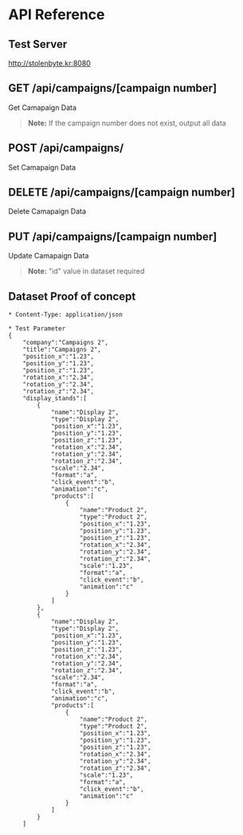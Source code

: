 # API Reference

## Test Server
http://stolenbyte.kr:8080

## GET /api/campaigns/[campaign number]

Get Camapaign Data
> **Note:** If the campaign number does not  exist, output all data

## POST /api/campaigns/

Set Camapaign Data

## DELETE /api/campaigns/[campaign number]

Delete Camapaign Data

## PUT /api/campaigns/[campaign number]

Update Camapaign Data
> **Note:** "id" value in dataset required

## Dataset Proof of concept
```
* Content-Type: application/json

* Test Parameter
{
    "company":"Campaigns 2",
    "title":"Campaigns 2",
    "position_x":"1.23",
    "position_y":"1.23",
    "position_z":"1.23",
    "rotation_x":"2.34",
    "rotation_y":"2.34",
    "rotation_z":"2.34",
    "display_stands":[
        {
            "name":"Display 2",
            "type":"Display 2",
            "position_x":"1.23",
            "position_y":"1.23",
            "position_z":"1.23",
            "rotation_x":"2.34",
            "rotation_y":"2.34",
            "rotation_z":"2.34",
            "scale":"2.34",
            "format":"a",
            "click_event":"b",
            "animation":"c",
            "products":[
                {
                    "name":"Product 2",
                    "type":"Product 2",
                    "position_x":"1.23",
                    "position_y":"1.23",
                    "position_z":"1.23",
                    "rotation_x":"2.34",
                    "rotation_y":"2.34",
                    "rotation_z":"2.34",
                    "scale":"1.23",
                    "format":"a",
                    "click_event":"b",
                    "animation":"c"
                }
            ]
        },
        {
            "name":"Display 2",
            "type":"Display 2",
            "position_x":"1.23",
            "position_y":"1.23",
            "position_z":"1.23",
            "rotation_x":"2.34",
            "rotation_y":"2.34",
            "rotation_z":"2.34",
            "scale":"2.34",
            "format":"a",
            "click_event":"b",
            "animation":"c",
            "products":[
                {
                    "name":"Product 2",
                    "type":"Product 2",
                    "position_x":"1.23",
                    "position_y":"1.23",
                    "position_z":"1.23",
                    "rotation_x":"2.34",
                    "rotation_y":"2.34",
                    "rotation_z":"2.34",
                    "scale":"1.23",
                    "format":"a",
                    "click_event":"b",
                    "animation":"c"
                }
            ]
        }
    ]

```

